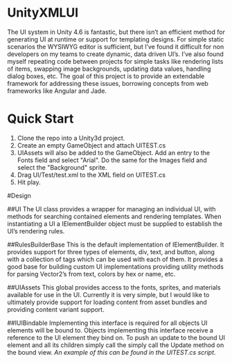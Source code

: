 # UnityXMLUI
The UI system in Unity 4.6 is fantastic, but there isn’t an efficient method for generating UI at runtime or support for templating designs. For simple static scenarios the WYSIWYG editor is sufficient, but I’ve found it difficult for non developers on my teams to create dynamic, data driven UI’s. I’ve also found myself repeating code between projects for simple tasks like rendering lists of items, swapping image backgrounds, updating data values, handling dialog boxes, etc. The goal of this project is to provide an extendable framework for addressing these issues, borrowing concepts from web frameworks like Angular and Jade. 

# Quick Start 
1. Clone the repo into a Unity3d project.
2. Create an empty GameObject and attach UITEST.cs
3. UIAssets will also be added to the GameObject. Add an entry to the Fonts field and select "Arial". Do the same for the Images field and select the "Background" sprite. 
4. Drag UI/Test/test.xml to the XML field on UITEST.cs
5. Hit play. 

#Design

##UI
The UI class provides a wrapper for managing an individual UI, with methods for searching contained elements and rendering templates. When instantiating a UI a IElementBuilder object must be supplied to establish the UI’s rendering rules.  

##RulesBuilderBase
This is the default implementation of IElementBuilder. It provides support for three types of elements, div, text, and button, along with a collection of tags which can be used with each of them. It provides a good base for building custom UI implementations providing utility methods for parsing Vector2’s from text, colors by hex or name, etc. 

##UIAssets
This global provides access to the fonts, sprites, and materials available for use in the UI. Currently it is very simple, but I would like to ultimately provide support for loading content from asset bundles and providing content variant support. 

##IUIBindable 
Implementing this interface is required for all objects UI elements will be bound to. Objects implementing this interface receive a reference to the UI element they bind on. To push an update to the bound UI element and all its children simply call the  simply call the Update method on the bound view. *An example of this can be found in the UITEST.cs script*.   

